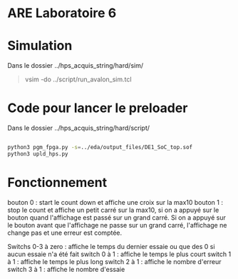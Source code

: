 # ARE Laboratoire 6

# Simulation

Dans le dossier ../hps_acquis_string/hard/sim/

> vsim -do ../script/run_avalon_sim.tcl

# Code pour lancer le preloader

Dans le dossier ../hps_acquis_string/hard/script/

```bash

python3 pgm_fpga.py -s=../eda/output_files/DE1_SoC_top.sof
python3 upld_hps.py

```

# Fonctionnement

bouton 0 : start le count down et affiche une croix sur la max10
bouton 1 : stop le count et affiche un petit carré sur la max10, si on a appuyé sur le bouton quand l'affichage est passé sur un grand carré. Si on a appuyé sur le bouton avant que l'affichage ne passe sur un grand carré, l'affichage ne change pas et une erreur est comptée.

Switchs 0-3 à zero : affiche le temps du dernier essaie ou que des 0 si aucun essaie n'a été fait
switch 0 à 1 : affiche le temps le plus court
switch 1 à 1 : affiche le temps le plus long
switch 2 à 1 : affiche le nombre d'erreur
switch 3 à 1 : affiche le nombre d'essaie